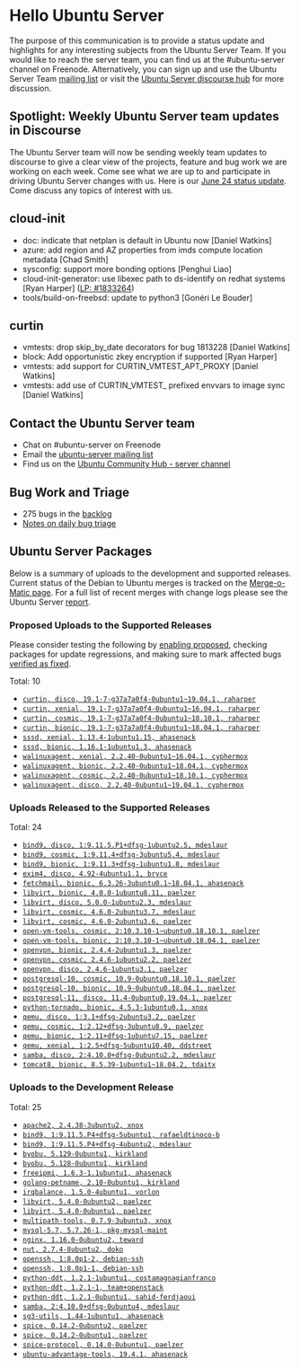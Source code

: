 # Hello Ubuntu Server

The purpose of this communication is to provide a status update and
highlights for any interesting subjects from the Ubuntu Server Team. If
you would like to reach the server team, you can find us at
the #ubuntu-server channel on Freenode. Alternatively, you can sign up
and use the Ubuntu Server Team [mailing list](https://lists.ubuntu.com/mailman/listinfo/ubuntu-server) or visit the
[Ubuntu Server discourse hub](https://discourse.ubuntu.com/c/server) for more
discussion.

## Spotlight: Weekly Ubuntu Server team updates in Discourse

The Ubuntu Server team will now be sending weekly team updates to discourse to give a clear view of the projects, feature and bug work we are working on each week. Come see what we are up to and participate in driving Ubuntu Server changes with us. Here is our [June 24 status update](https://discourse.ubuntu.com/t/ubuntu-server-team-update-24-june-2019). Come discuss any topics of interest with us.


## cloud-init

- doc: indicate that netplan is default in Ubuntu now [Daniel Watkins]
- azure: add region and AZ properties from imds compute location metadata
  [Chad Smith]
- sysconfig: support more bonding options [Penghui Liao]
- cloud-init-generator: use libexec path to ds-identify on redhat systems
  [Ryan Harper] ([LP: #1833264](https://bugs.launchpad.net/bugs/1833264))
- tools/build-on-freebsd: update to python3 [Gonéri Le Bouder]

## curtin

- vmtests: drop skip_by_date decorators for bug 1813228 [Daniel Watkins]
- block: Add opportunistic zkey encryption if supported [Ryan Harper]
- vmtests: add support for CURTIN_VMTEST_APT_PROXY [Daniel Watkins]
- vmtests: add use of CURTIN_VMTEST_ prefixed envvars to image sync
  [Daniel Watkins]

## Contact the Ubuntu Server team

- Chat on #ubuntu-server on Freenode
- Email the [ubuntu-server mailing list](https://lists.ubuntu.com/mailman/listinfo/ubuntu-server)
- Find us on the [Ubuntu Community Hub - server channel](https://discourse.ubuntu.com/c/server)

## Bug Work and Triage

- 275 bugs in the [backlog]('https://bugs.launchpad.net/~ubuntu-server/+subscribedbugs)
- [Notes on daily bug triage](https://wiki.ubuntu.com/ServerTeam/KnowledgeBase#Bug_Triage)

## Ubuntu Server Packages

Below is a summary of uploads to the development and supported
releases. Current status of the Debian to Ubuntu merges is tracked on
the [Merge-o-Matic page](https://merges.ubuntu.com/main.html). For a
full list of recent merges with change logs please see the Ubuntu
Server [report](http://reqorts.qa.ubuntu.com/reports/ubuntu-server/merges.html).

### Proposed Uploads to the Supported Releases

Please consider testing the following by [enabling proposed](https://wiki.ubuntu.com/Testing/EnableProposed), checking packages for update regressions, and making sure to mark affected bugs [verified as fixed](https://wiki.ubuntu.com/StableReleaseUpdates#Verification).

Total: 10

- [`curtin, disco, 19.1-7-g37a7a0f4-0ubuntu1~19.04.1, raharper`](https://launchpad.net/ubuntu/+source/curtin/19.1-7-g37a7a0f4-0ubuntu1~19.04.1)
- [`curtin, xenial, 19.1-7-g37a7a0f4-0ubuntu1~16.04.1, raharper`](https://launchpad.net/ubuntu/+source/curtin/19.1-7-g37a7a0f4-0ubuntu1~16.04.1)
- [`curtin, cosmic, 19.1-7-g37a7a0f4-0ubuntu1~18.10.1, raharper`](https://launchpad.net/ubuntu/+source/curtin/19.1-7-g37a7a0f4-0ubuntu1~18.10.1)
- [`curtin, bionic, 19.1-7-g37a7a0f4-0ubuntu1~18.04.1, raharper`](https://launchpad.net/ubuntu/+source/curtin/19.1-7-g37a7a0f4-0ubuntu1~18.04.1)
- [`sssd, xenial, 1.13.4-1ubuntu1.15, ahasenack`](https://launchpad.net/ubuntu/+source/sssd/1.13.4-1ubuntu1.15)
- [`sssd, bionic, 1.16.1-1ubuntu1.3, ahasenack`](https://launchpad.net/ubuntu/+source/sssd/1.16.1-1ubuntu1.3)
- [`walinuxagent, xenial, 2.2.40-0ubuntu1~16.04.1, cyphermox`](https://launchpad.net/ubuntu/+source/walinuxagent/2.2.40-0ubuntu1~16.04.1)
- [`walinuxagent, bionic, 2.2.40-0ubuntu1~18.04.1, cyphermox`](https://launchpad.net/ubuntu/+source/walinuxagent/2.2.40-0ubuntu1~18.04.1)
- [`walinuxagent, cosmic, 2.2.40-0ubuntu1~18.10.1, cyphermox`](https://launchpad.net/ubuntu/+source/walinuxagent/2.2.40-0ubuntu1~18.10.1)
- [`walinuxagent, disco, 2.2.40-0ubuntu1~19.04.1, cyphermox`](https://launchpad.net/ubuntu/+source/walinuxagent/2.2.40-0ubuntu1~19.04.1)

### Uploads Released to the Supported Releases

Total: 24

- [`bind9, disco, 1:9.11.5.P1+dfsg-1ubuntu2.5, mdeslaur`](https://launchpad.net/ubuntu/+source/bind9/1:9.11.5.P1+dfsg-1ubuntu2.5)
- [`bind9, cosmic, 1:9.11.4+dfsg-3ubuntu5.4, mdeslaur`](https://launchpad.net/ubuntu/+source/bind9/1:9.11.4+dfsg-3ubuntu5.4)
- [`bind9, bionic, 1:9.11.3+dfsg-1ubuntu1.8, mdeslaur`](https://launchpad.net/ubuntu/+source/bind9/1:9.11.3+dfsg-1ubuntu1.8)
- [`exim4, disco, 4.92-4ubuntu1.1, bryce`](https://launchpad.net/ubuntu/+source/exim4/4.92-4ubuntu1.1)
- [`fetchmail, bionic, 6.3.26-3ubuntu0.1~18.04.1, ahasenack`](https://launchpad.net/ubuntu/+source/fetchmail/6.3.26-3ubuntu0.1~18.04.1)
- [`libvirt, bionic, 4.0.0-1ubuntu8.11, paelzer`](https://launchpad.net/ubuntu/+source/libvirt/4.0.0-1ubuntu8.11)
- [`libvirt, disco, 5.0.0-1ubuntu2.3, mdeslaur`](https://launchpad.net/ubuntu/+source/libvirt/5.0.0-1ubuntu2.3)
- [`libvirt, cosmic, 4.6.0-2ubuntu3.7, mdeslaur`](https://launchpad.net/ubuntu/+source/libvirt/4.6.0-2ubuntu3.7)
- [`libvirt, cosmic, 4.6.0-2ubuntu3.6, paelzer`](https://launchpad.net/ubuntu/+source/libvirt/4.6.0-2ubuntu3.6)
- [`open-vm-tools, cosmic, 2:10.3.10-1~ubuntu0.18.10.1, paelzer`](https://launchpad.net/ubuntu/+source/open-vm-tools/2:10.3.10-1~ubuntu0.18.10.1)
- [`open-vm-tools, bionic, 2:10.3.10-1~ubuntu0.18.04.1, paelzer`](https://launchpad.net/ubuntu/+source/open-vm-tools/2:10.3.10-1~ubuntu0.18.04.1)
- [`openvpn, bionic, 2.4.4-2ubuntu1.3, paelzer`](https://launchpad.net/ubuntu/+source/openvpn/2.4.4-2ubuntu1.3)
- [`openvpn, cosmic, 2.4.6-1ubuntu2.2, paelzer`](https://launchpad.net/ubuntu/+source/openvpn/2.4.6-1ubuntu2.2)
- [`openvpn, disco, 2.4.6-1ubuntu3.1, paelzer`](https://launchpad.net/ubuntu/+source/openvpn/2.4.6-1ubuntu3.1)
- [`postgresql-10, cosmic, 10.9-0ubuntu0.18.10.1, paelzer`](https://launchpad.net/ubuntu/+source/postgresql-10/10.9-0ubuntu0.18.10.1)
- [`postgresql-10, bionic, 10.9-0ubuntu0.18.04.1, paelzer`](https://launchpad.net/ubuntu/+source/postgresql-10/10.9-0ubuntu0.18.04.1)
- [`postgresql-11, disco, 11.4-0ubuntu0.19.04.1, paelzer`](https://launchpad.net/ubuntu/+source/postgresql-11/11.4-0ubuntu0.19.04.1)
- [`python-tornado, bionic, 4.5.3-1ubuntu0.1, xnox`](https://launchpad.net/ubuntu/+source/python-tornado/4.5.3-1ubuntu0.1)
- [`qemu, disco, 1:3.1+dfsg-2ubuntu3.2, paelzer`](https://launchpad.net/ubuntu/+source/qemu/1:3.1+dfsg-2ubuntu3.2)
- [`qemu, cosmic, 1:2.12+dfsg-3ubuntu8.9, paelzer`](https://launchpad.net/ubuntu/+source/qemu/1:2.12+dfsg-3ubuntu8.9)
- [`qemu, bionic, 1:2.11+dfsg-1ubuntu7.15, paelzer`](https://launchpad.net/ubuntu/+source/qemu/1:2.11+dfsg-1ubuntu7.15)
- [`qemu, xenial, 1:2.5+dfsg-5ubuntu10.40, ddstreet`](https://launchpad.net/ubuntu/+source/qemu/1:2.5+dfsg-5ubuntu10.40)
- [`samba, disco, 2:4.10.0+dfsg-0ubuntu2.2, mdeslaur`](https://launchpad.net/ubuntu/+source/samba/2:4.10.0+dfsg-0ubuntu2.2)
- [`tomcat8, bionic, 8.5.39-1ubuntu1~18.04.2, tdaitx`](https://launchpad.net/ubuntu/+source/tomcat8/8.5.39-1ubuntu1~18.04.2)

### Uploads to the Development Release

Total: 25

- [`apache2, 2.4.38-3ubuntu2, xnox`](https://launchpad.net/ubuntu/+source/apache2/2.4.38-3ubuntu2)
- [`bind9, 1:9.11.5.P4+dfsg-5ubuntu1, rafaeldtinoco-b`](https://launchpad.net/ubuntu/+source/bind9/1:9.11.5.P4+dfsg-5ubuntu1)
- [`bind9, 1:9.11.5.P4+dfsg-4ubuntu2, mdeslaur`](https://launchpad.net/ubuntu/+source/bind9/1:9.11.5.P4+dfsg-4ubuntu2)
- [`byobu, 5.129-0ubuntu1, kirkland`](https://launchpad.net/ubuntu/+source/byobu/5.129-0ubuntu1)
- [`byobu, 5.128-0ubuntu1, kirkland`](https://launchpad.net/ubuntu/+source/byobu/5.128-0ubuntu1)
- [`freeipmi, 1.6.3-1.1ubuntu1, ahasenack`](https://launchpad.net/ubuntu/+source/freeipmi/1.6.3-1.1ubuntu1)
- [`golang-petname, 2.10-0ubuntu1, kirkland`](https://launchpad.net/ubuntu/+source/golang-petname/2.10-0ubuntu1)
- [`irqbalance, 1.5.0-4ubuntu1, vorlon`](https://launchpad.net/ubuntu/+source/irqbalance/1.5.0-4ubuntu1)
- [`libvirt, 5.4.0-0ubuntu2, paelzer`](https://launchpad.net/ubuntu/+source/libvirt/5.4.0-0ubuntu2)
- [`libvirt, 5.4.0-0ubuntu1, paelzer`](https://launchpad.net/ubuntu/+source/libvirt/5.4.0-0ubuntu1)
- [`multipath-tools, 0.7.9-3ubuntu3, xnox`](https://launchpad.net/ubuntu/+source/multipath-tools/0.7.9-3ubuntu3)
- [`mysql-5.7, 5.7.26-1, pkg-mysql-maint`](https://launchpad.net/ubuntu/+source/mysql-5.7/5.7.26-1)
- [`nginx, 1.16.0-0ubuntu2, teward`](https://launchpad.net/ubuntu/+source/nginx/1.16.0-0ubuntu2)
- [`nut, 2.7.4-8ubuntu2, doko`](https://launchpad.net/ubuntu/+source/nut/2.7.4-8ubuntu2)
- [`openssh, 1:8.0p1-2, debian-ssh`](https://launchpad.net/ubuntu/+source/openssh/1:8.0p1-2)
- [`openssh, 1:8.0p1-1, debian-ssh`](https://launchpad.net/ubuntu/+source/openssh/1:8.0p1-1)
- [`python-ddt, 1.2.1-1ubuntu1, costamagnagianfranco`](https://launchpad.net/ubuntu/+source/python-ddt/1.2.1-1ubuntu1)
- [`python-ddt, 1.2.1-1, team+openstack`](https://launchpad.net/ubuntu/+source/python-ddt/1.2.1-1)
- [`python-ddt, 1.2.1-0ubuntu1, sahid-ferdjaoui`](https://launchpad.net/ubuntu/+source/python-ddt/1.2.1-0ubuntu1)
- [`samba, 2:4.10.0+dfsg-0ubuntu4, mdeslaur`](https://launchpad.net/ubuntu/+source/samba/2:4.10.0+dfsg-0ubuntu4)
- [`sg3-utils, 1.44-1ubuntu1, ahasenack`](https://launchpad.net/ubuntu/+source/sg3-utils/1.44-1ubuntu1)
- [`spice, 0.14.2-0ubuntu2, paelzer`](https://launchpad.net/ubuntu/+source/spice/0.14.2-0ubuntu2)
- [`spice, 0.14.2-0ubuntu1, paelzer`](https://launchpad.net/ubuntu/+source/spice/0.14.2-0ubuntu1)
- [`spice-protocol, 0.14.0-0ubuntu1, paelzer`](https://launchpad.net/ubuntu/+source/spice-protocol/0.14.0-0ubuntu1)
- [`ubuntu-advantage-tools, 19.4.1, ahasenack`](https://launchpad.net/ubuntu/+source/ubuntu-advantage-tools/19.4.1)
